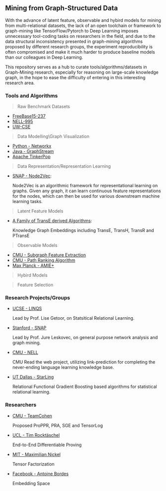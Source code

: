 ## Mining from Graph-Structured Data

With the advance of latent feature, observable and hybird models for mining from multi-relational datasets, the lack of an open toolchain or framework to graph-mining like TensorFlow/Pytorch to Deep Learning imposes unnecessary tool-coding tasks on researchers in the field, and due to the data structural inconsistency presented in graph-mining algorithms proposed by different research groups, the experiment reproducibility is often compromised and make it much harder to produce baseline models than our colleagues in Deep Learning.

This repository serves as a hub to curate tools/algorithms/datasets in Graph-Mining research, especially for reasoning on large-scale knowledge graph, in the hope to ease the difficulty of entering in this interesting research area.

### Tools and Algorithms

> Raw Benchmark Datasets

- [FreeBase15-237](https://www.dropbox.com/sh/afb9teiud7fkig2/AABrwCwQAZmasAQwPzGyNbCOa?dl=0)
- [NELL-995](https://www.dropbox.com/sh/ilvnhkrfv79nyvj/AACD6WhCHNEu_sechVEmg_Fma?dl=0)
- [UW-CSE](https://www.dropbox.com/sh/otz10mtam2xmjn8/AADgjYG2pks0lFN_8hbwF--aa?dl=0)

> Data Modelling\Graph Visualization

- [Python - Networkx](https://networkx.github.io/)
- [Java - GraphStream](http://graphstream-project.org/)
- [Apache TinkerPop](http://tinkerpop.apache.org/)

> Data Representation/Representation Learning

- [SNAP - Node2Vec](https://snap.stanford.edu/node2vec/):

  Node2Vec is an algorithmic framework for representational learning on graphs. Given any graph, it can learn continuous feature representations for the nodes, which can then be used for various downstream machine learning tasks. 

> Latent Feature Models

- [A Family of TransE derived Algorithms](https://github.com/thunlp/KB2E):

  Knowledge Graph Embeddings including TransE, TransH, TransR and PTransE

> Observable Models

- [CMU - Subgraph Feature Extraction](https://github.com/matt-gardner/pra)
- [CMU - Path Ranking Algorithm](https://github.com/noon99jaki/pra)
- [Max Planck - AMIE+](https://www.mpi-inf.mpg.de/departments/databases-and-information-systems/research/yago-naga/amie/)

> Hybird Models

> Feature Selection 

### Research Projects/Groups
- [UCSE - LINQS](https://linqs.soe.ucsc.edu/)
  
  Lead by Prof. Lise Getoor, on Statsitical Relational Learning.
- [Stanford - SNAP](http://snap.stanford.edu/index.html)
  
  Lead by Prof. Jure Leskovec, on general purpose network analysis and graph mining.
- [CMU - NELL](http://rtw.ml.cmu.edu/)
  
  CMU Read the web project, utilizing link-prediction for completing the never-ending language learning knowledge base. 
- [UT Dallas - StarLing](https://starling.utdallas.edu/)
  
  Relational Functional Gradient Boosting based algorithms for statistical relational learning.

### Researchers
- [CMU - TeamCohen](https://wwcohen.github.io/)
  
  Proposed ProPPR, PRA, SGE and TensorLog
- [UCL - Tim Rocktäschel](https://rockt.github.io/)
  
  End-to-End Differentiable Proving
- [MIT - Maximilian Nickel](https://mnick.github.io/)
  
  Tensor Factorization
- [Facebook - Antoine Bordes](https://research.fb.com/people/bordes-antoine/)
  
  Embedding Space


